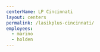 ```yaml
---
centerName: LP Cincinnati
layout: centers
permalink: /lasikplus-cincinnati/
employees:
  - marino
  - holden
---
```

